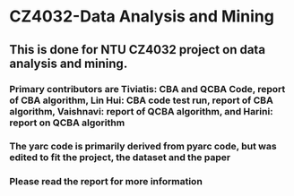 # CZ4032-Data Analysis and Mining
## This is done for NTU CZ4032 project on data analysis and mining.
### Primary contributors are Tiviatis: CBA and QCBA Code, report of CBA algorithm, Lin Hui: CBA code test run, report of CBA algorithm, Vaishnavi: report of QCBA algorithm, and Harini: report on QCBA algorithm
### The yarc code is primarily derived from pyarc code, but was edited to fit the project, the dataset and the paper
### Please read the report for more information
